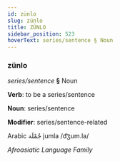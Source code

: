 ```yaml
---
id: zünlo
slug: zünlo
title: ZÜNLO
sidebar_position: 523
hoverText: series/sentence § Noun
---
```


### zünlo

*series/sentence* **§** Noun

**Verb**: to be a series/sentence

**Noun**: series/sentence

**Modifier**: series/sentence-related

Arabic جُمْلَة jumla /d͡ʒum.la/

*Afroasiatic Language Family*